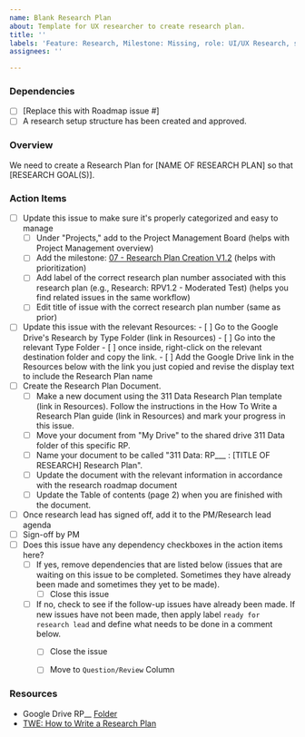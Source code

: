 ```yaml
---
name: Blank Research Plan
about: Template for UX researcher to create research plan.
title: ''
labels: 'Feature: Research, Milestone: Missing, role: UI/UX Research, size: Missing, Complexity: Missing'
assignees: ''

---
```


### Dependencies
- [ ] [Replace this with Roadmap issue #]
- [ ] A research setup structure has been created and approved.

### Overview
We need to create a Research Plan for [NAME OF RESEARCH PLAN] so that [RESEARCH GOAL(S)].

### Action Items
- [ ] Update this issue to make sure it's properly categorized and easy to manage
     - [ ] Under "Projects," add to the Project Management Board (helps with Project Management overview)
     - [ ] Add the milestone: [07 - Research Plan Creation V1.2](https://github.com/hackforla/311-data/milestone/35) (helps with prioritization)
     - [ ] Add label of the correct research plan number associated with this research plan (e.g., Research: RPV1.2 - Moderated Test) (helps you find related issues in the same workflow)
     - [ ] Edit title of issue with the correct research plan number (same as prior)    
- [ ] Update this issue with the relevant Resources: 
        - [ ] Go to the Google Drive's Research by Type Folder (link in Resources)
        - [ ] Go into the relevant Type Folder 
        - [ ] once inside, right-click on the relevant destination folder and copy the link. 
         - [ ] Add the Google Drive link in the Resources below with the link you just copied and revise the display text to include the Research Plan name
- [ ] Create the Research Plan Document.
     - [ ] Make a new document using the 311 Data Research Plan template (link in Resources). Follow the instructions in the How To Write a Research Plan guide (link in Resources) and mark your progress in this issue.
     - [ ] Move your document from "My Drive" to the shared drive 311 Data folder of this specific RP.
     - [ ] Name your document to be called "311 Data: RP___ : [TITLE OF RESEARCH] Research Plan".
     - [ ] Update the document with the relevant information in accordance with the research roadmap document 
     - [ ] Update the Table of contents (page 2) when you are finished with the document.
- [ ] Once research lead has signed off, add it to the PM/Research lead agenda
- [ ] Sign-off by PM 
- [ ] Does this issue have any dependency checkboxes in the action items here?
   - [ ] If yes, remove dependencies that are listed below (issues that are waiting on this issue to be completed.  Sometimes they have already been made and sometimes they yet to be made).
       - [ ] Close this issue
   - [ ] If no, check to see if the follow-up issues have already been made.  If new issues have not been made, then apply label `ready for research lead` and define what needs to be done in a comment below.
      - [ ] Close the issue
      - [ ] Move to `Question/Review` Column


### Resources
- Google Drive RP__ [Folder](https://drive.google.com/drive/u/0/folders/19oXFkecEclzt4HQvL3tMOY4L0N8pqpRa)
- [TWE: How to Write a Research Plan](https://docs.google.com/document/d/1Cwc0w4ZPUI8989w3jU8BW2LzLK_Tl5gHdI0VxN5ej0o/edit)

